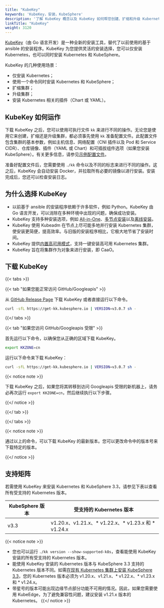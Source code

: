```yaml
---
title: "KubeKey"
keywords: 'KubeKey，安装，KubeSphere'
description: '了解 KubeKey 概念以及 KubeKey 如何帮您创建、扩缩和升级 Kubernetes 集群。'
linkTitle: "KubeKey"
weight: 3120
---
```


[KubeKey](https://github.com/kubesphere/kubekey)（由 Go 语言开发）是一种全新的安装工具，替代了以前使用的基于 ansible 的安装程序。KubeKey 为您提供灵活的安装选择，您可以仅安装 Kubernetes，也可以同时安装 Kubernetes 和 KubeSphere。

KubeKey 的几种使用场景：

- 仅安装 Kubernetes；
- 使用一个命令同时安装 Kubernetes 和 KubeSphere；
- 扩缩集群；
- 升级集群；
- 安装 Kubernetes 相关的插件（Chart 或 YAML）。

## KubeKey 如何运作

下载 KubeKey 之后，您可以使用可执行文件 `kk` 来进行不同的操作。无论您是使用它来创建，扩缩还是升级集群，都必须事先使用 `kk` 准备配置文件。此配置文件包含集群的基本参数，例如主机信息、网络配置（CNI 插件以及 Pod 和 Service CIDR）、仓库镜像、插件（YAML 或 Chart）和可插拔组件选项（如果您安装  KubeSphere）。有关更多信息，请参见[示例配置文件](https://github.com/kubesphere/kubekey/blob/release-2.2/docs/config-example.md)。

准备好配置文件后，您需要使用 `./kk` 命令以及不同的标志来进行不同的操作。这之后，KubeKey 会自动安装 Docker，并拉取所有必要的镜像以进行安装。安装完成后，您还可以检查安装日志。

## 为什么选择 KubeKey

- 以前基于 ansible 的安装程序依赖于许多软件，例如 Python。KubeKey 由 Go 语言开发，可以消除在多种环境中出现的问题，确保成功安装。
- KubeKey 支持多种安装选项，例如 [All-in-One](../../../quick-start/all-in-one-on-linux/)、[多节点安装](../multioverview/)以及[离线安装](../air-gapped-installation/)。
- KubeKey 使用 Kubeadm 在节点上尽可能多地并行安装 Kubernetes 集群，使安装更简便，提高效率。与旧版的安装程序相比，它极大地节省了安装时间。
- KubeKey 提供[内置高可用模式](../../high-availability-configurations/internal-ha-configuration/)，支持一键安装高可用 Kubernetes 集群。
- KubeKey 旨在将集群作为对象来进行安装，即 CaaO。

## 下载 KubeKey

{{< tabs >}}

{{< tab "如果您能正常访问 GitHub/Googleapis" >}}

从 [GitHub Release Page](https://github.com/kubesphere/kubekey/releases) 下载 KubeKey 或者直接运行以下命令。

```bash
curl -sfL https://get-kk.kubesphere.io | VERSION=v3.0.7 sh -
```

{{</ tabs >}}

{{< tab "如果您访问 GitHub/Googleapis 受限" >}}

首先运行以下命令，以确保您从正确的区域下载 KubeKey。

```bash
export KKZONE=cn
```

运行以下命令来下载 KubeKey：

```bash
curl -sfL https://get-kk.kubesphere.io | VERSION=v3.0.7 sh -
```

{{< notice note >}}

下载 KubeKey 之后，如果您将其转移到访问 Googleapis 受限的新机器上，请务必再次运行 `export KKZONE=cn`，然后继续执行以下步骤。

{{</ notice >}} 

{{</ tab >}}

{{</ tabs >}}

{{< notice note >}}

通过以上的命令，可以下载 KubeKey 的最新版本。您可以更改命令中的版本号来下载特定的版本。

{{</ notice >}}

## 支持矩阵

若需使用 KubeKey 来安装 Kubernetes 和 KubeSphere 3.3，请参见下表以查看所有受支持的 Kubernetes 版本。

| KubeSphere 版本 | 受支持的 Kubernetes 版本 | 
| ------------------ | ------------------------------------------------------------ |
| v3.3             | v1.20.x、v1.21.x、* v1.22.x、* v1.23.x 和 * v1.24.x |

{{< notice note >}} 

- 您也可以运行 `./kk version --show-supported-k8s`，查看能使用 KubeKey 安装的所有受支持的 Kubernetes 版本。
- 能使用 KubeKey 安装的 Kubernetes 版本与 KubeSphere 3.3 支持的 Kubernetes 版本不同。如需[在现有 Kubernetes 集群上安装 KubeSphere 3.3](../../../installing-on-kubernetes/introduction/overview/)，您的 Kubernetes 版本必须为 v1.20.x、v1.21.x、* v1.22.x、* v1.23.x 和 * v1.24.x。
- 带星号的版本可能出现边缘节点部分功能不可用的情况。因此，如果您需要使用 KubeEdge，为了避免兼容性问题，建议安装 v1.21.x 版本的 Kubernetes。
{{</ notice >}} 